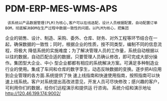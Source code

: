 # PDM-ERP-MES-WMS-APS
  
     
     该系统以产品数据管理(PLM)为核心,客户可以在线选配，设计人员根据配置，自动配置订单BOM，彻底解决BOM在生产过程中数据一致性的问题。以PLM为核心，把集团
企业的销售、设计、制造、采购、委外、仓库、财务、对外工程等环节结合在一起，确保数据的一致性；同时，根据企业的性质，按不同类型，编制不同的信息流程，将极大
降低系统的实施难度；为了解决管理人员的工作量，系统自动根据以以往的数据，自动匹配合适的数据，只要管理人员确认修改，即可完成大部分操作。集团型大企业、中小
型企业都都有相应的系统解决方案。可满足多种制造业行业的使用。集成了车间和仓库的数字孪生，动态反映数据的变换。逐步把AI应用到企业管理的各方面.系统提供了快
速上线指南和快速使用指南，按照指南可以快速上线系统。客户对系统提出高改进意见，开发人员可尽快修改；感兴趣的客户，可利用你们的数据，给你们远程演示和提供运
行咨询。
     系统介绍和演示地址 http://120.46.199.174:9002/

